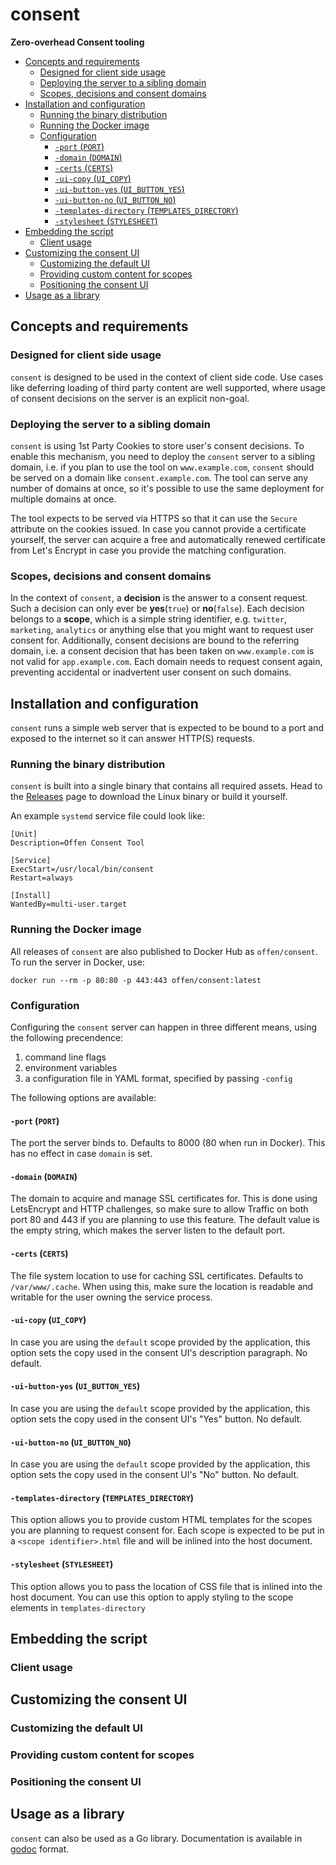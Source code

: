 # consent

__Zero-overhead Consent tooling__

<!-- MarkdownTOC -->

- [Concepts and requirements](#concepts-and-requirements)
  - [Designed for client side usage](#designed-for-client-side-usage)
  - [Deploying the server to a sibling domain](#deploying-the-server-to-a-sibling-domain)
  - [Scopes, decisions and consent domains](#scopes-decisions-and-consent-domains)
- [Installation and configuration](#installation-and-configuration)
  - [Running the binary distribution](#running-the-binary-distribution)
  - [Running the Docker image](#running-the-docker-image)
  - [Configuration](#configuration)
    - [`-port` \(`PORT`\)](#-port-port)
    - [`-domain` \(`DOMAIN`\)](#-domain-domain)
    - [`-certs` \(`CERTS`\)](#-certs-certs)
    - [`-ui-copy` \(`UI_COPY`\)](#-ui-copy-ui_copy)
    - [`-ui-button-yes` \(`UI_BUTTON_YES`\)](#-ui-button-yes-ui_button_yes)
    - [`-ui-button-no` \(`UI_BUTTON_NO`\)](#-ui-button-no-ui_button_no)
    - [`-templates-directory` \(`TEMPLATES_DIRECTORY`\)](#-templates-directory-templates_directory)
    - [`-stylesheet` \(`STYLESHEET`\)](#-stylesheet-stylesheet)
- [Embedding the script](#embedding-the-script)
  - [Client usage](#client-usage)
- [Customizing the consent UI](#customizing-the-consent-ui)
  - [Customizing the default UI](#customizing-the-default-ui)
  - [Providing custom content for scopes](#providing-custom-content-for-scopes)
  - [Positioning the consent UI](#positioning-the-consent-ui)
- [Usage as a library](#usage-as-a-library)

<!-- /MarkdownTOC -->


## Concepts and requirements

### Designed for client side usage

`consent` is designed to be used in the context of client side code.
Use cases like deferring loading of third party content are well supported, where usage of consent decisions on the server is an explicit non-goal.

### Deploying the server to a sibling domain

`consent` is using 1st Party Cookies to store user's consent decisions.
To enable this mechanism, you need to deploy the `consent` server to a sibling domain, i.e. if you plan to use the tool on `www.example.com`, `consent` should be served on a domain like `consent.example.com`.
The tool can serve any number of domains at once, so it's possible to use the same deployment for multiple domains at once.

The tool expects to be served via HTTPS so that it can use the `Secure` attribute on the cookies issued.
In case you cannot provide a certificate yourself, the server can acquire a free and automatically renewed certificate from Let's Encrypt in case you provide the matching configuration.

### Scopes, decisions and consent domains

In the context of `consent`, a __decision__ is the answer to a consent request.
Such a decision can only ever be __yes__(`true`) or __no__(`false`).
Each decision belongs to a __scope__, which is a simple string identifier, e.g. `twitter`, `marketing`, `analytics` or anything else that you might want to request user consent for.
Additionally, consent decisions are bound to the referring domain, i.e. a consent decision that has been taken on `www.example.com` is not valid for `app.example.com`.
Each domain needs to request consent again, preventing accidental or inadvertent user consent on such domains.

## Installation and configuration

`consent` runs a simple web server that is expected to be bound to a port and exposed to the internet so it can answer HTTP(S) requests.

### Running the binary distribution

`consent` is built into a single binary that contains all required assets.
Head to the [Releases][releases] page to download the Linux binary or build it yourself.

An example `systemd` service file could look like:

```
[Unit]
Description=Offen Consent Tool

[Service]
ExecStart=/usr/local/bin/consent
Restart=always

[Install]
WantedBy=multi-user.target
```

[releases]: https://github.com/offen/consent/releases

### Running the Docker image

All releases of `consent` are also published to Docker Hub as `offen/consent`.
To run the server in Docker, use:

```
docker run --rm -p 80:80 -p 443:443 offen/consent:latest
```

### Configuration

Configuring the `consent` server can happen in three different means, using the following precendence:
1. command line flags
1. environment variables
1. a configuration file in YAML format, specified by passing `-config`

The following options are available:

#### `-port` (`PORT`)

The port the server binds to.
Defaults to 8000 (80 when run in Docker).
This has no effect in case `domain` is set.

#### `-domain` (`DOMAIN`)

The domain to acquire and manage SSL certificates for.
This is done using LetsEncrypt and HTTP challenges, so make sure to allow Traffic on both port 80 and 443 if you are planning to use this feature.
The default value is the empty string, which makes the server listen to the default port.

#### `-certs` (`CERTS`)

The file system location to use for caching SSL certificates.
Defaults to `/var/www/.cache`.
When using this, make sure the location is readable and writable for the user owning the service process.

#### `-ui-copy` (`UI_COPY`)

In case you are using the `default` scope provided by the application, this option sets the copy used in the consent UI's description paragraph.
No default.

#### `-ui-button-yes` (`UI_BUTTON_YES`)

In case you are using the `default` scope provided by the application, this option sets the copy used in the consent UI's "Yes" button.
No default.

#### `-ui-button-no` (`UI_BUTTON_NO`)

In case you are using the `default` scope provided by the application, this option sets the copy used in the consent UI's "No" button.
No default.

#### `-templates-directory` (`TEMPLATES_DIRECTORY`)

This option allows you to provide custom HTML templates for the scopes you are planning to request consent for.
Each scope is expected to be put in a `<scope identifier>.html` file and will be inlined into the host document.

#### `-stylesheet` (`STYLESHEET`)

This option allows you to pass the location of CSS file that is inlined into the host document.
You can use this option to apply styling to the scope elements in `templates-directory`

## Embedding the script

### Client usage

## Customizing the consent UI

### Customizing the default UI

### Providing custom content for scopes

### Positioning the consent UI

## Usage as a library

`consent` can also be used as a Go library.
Documentation is available in [godoc][] format.

[godoc]: https://pkg.go.dev/github.com/offen/consent
